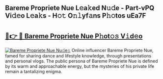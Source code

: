 ## Bareme Propriete Nue L𝚎a𝚔ed N𝚞𝚍e - Part-vPQ Vi𝚍𝚎o L𝚎a𝚔s - H𝚘𝚝 O𝚗𝚕yf𝚊ns P𝚑𝚘tos uEa7F

# <h2><a href="http://kf6rmbz.oniu.top/?m=Bareme+Propriete+Nue">🔗👉 🔴 Bareme Propriete Nue P𝚑ot𝚘𝚜 V𝚒d𝚎o</a></h2>

[![Bareme Propriete Nue Nu𝚍e𝚜](https://i.imgur.com/0qMVB7G.gif)](http://kf6rmbz.oniu.top/?m=Bareme+Propriete+Nue)
Online influencer Bareme Propriete Nue, famed for sharing dance and lifestyle knowledge, through presentations and personal vlogs. The public persona of Bareme Propriete Nue is defined by its warm and approachable energy, but the mysteries of his private life remain a tantalizing enigma.  
